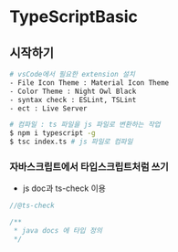 # TypeScriptBasic

## 시작하기
```bash
# vsCode에서 필요한 extension 설치
- File Icon Theme : Material Icon Theme
- Color Theme : Night Owl Black
- syntax check : ESLint, TSLint
- ect : Live Server 
```

``` bash
# 컴파일 : ts 파일을 js 파일로 변환하는 작업
$ npm i typescript -g
$ tsc index.ts # js 파일로 컴파일
```

### 자바스크립트에서 타입스크립트처럼 쓰기
- js doc과 ts-check 이용
```javascript
//@ts-check

/**
 * java docs 에 타입 정의
 */

```